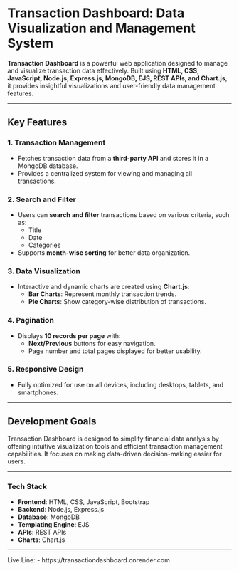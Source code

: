 # Transaction Dashboard: Data Visualization and Management System

**Transaction Dashboard** is a powerful web application designed to manage and visualize transaction data effectively. Built using **HTML, CSS, JavaScript, Node.js, Express.js, MongoDB, EJS, REST APIs, and Chart.js**, it provides insightful visualizations and user-friendly data management features.

---

## Key Features

### 1. Transaction Management
- Fetches transaction data from a **third-party API** and stores it in a MongoDB database.
- Provides a centralized system for viewing and managing all transactions.

### 2. Search and Filter
- Users can **search and filter** transactions based on various criteria, such as:
  - Title
  - Date
  - Categories
- Supports **month-wise sorting** for better data organization.

### 3. Data Visualization
- Interactive and dynamic charts are created using **Chart.js**:
  - **Bar Charts**: Represent monthly transaction trends.
  - **Pie Charts**: Show category-wise distribution of transactions.

### 4. Pagination
- Displays **10 records per page** with:
  - **Next/Previous** buttons for easy navigation.
  - Page number and total pages displayed for better usability.

### 5. Responsive Design
- Fully optimized for use on all devices, including desktops, tablets, and smartphones.

---

## Development Goals

Transaction Dashboard is designed to simplify financial data analysis by offering intuitive visualization tools and efficient transaction management capabilities. It focuses on making data-driven decision-making easier for users.

---

### Tech Stack
- **Frontend**: HTML, CSS, JavaScript, Bootstrap
- **Backend**: Node.js, Express.js
- **Database**: MongoDB
- **Templating Engine**: EJS
- **APIs**: REST APIs
- **Charts**: Chart.js

---

<p>Live Line: - https://transactiondashboard.onrender.com</p>

